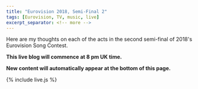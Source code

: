 ```yaml
---
title: "Eurovision 2018, Semi-Final 2"
tags: [Eurovision, TV, music, live]
excerpt_separator: <!-- more -->
---
```


Here are my thoughts on each of the acts in the second semi-final of 2018's Eurovision Song Contest.

**This live blog will commence at 8 pm UK time.**

<!-- more -->

**New content will automatically appear at the bottom of this page.**

{% include live.js %}